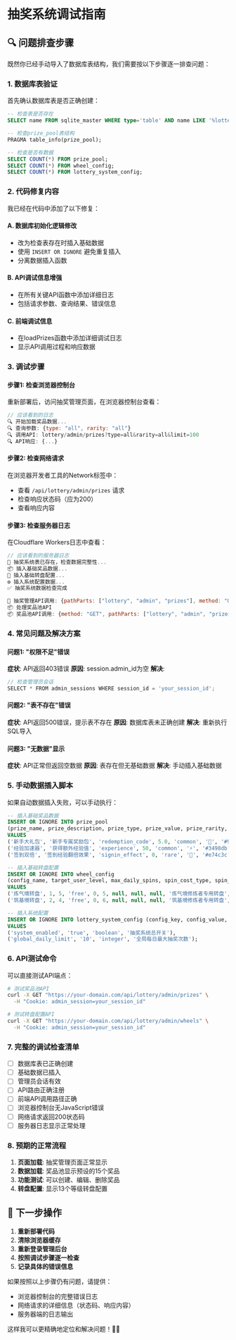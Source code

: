 # 抽奖系统调试指南

## 🔍 问题排查步骤

既然你已经手动导入了数据库表结构，我们需要按以下步骤逐一排查问题：

### 1. **数据库表验证**

首先确认数据库表是否正确创建：

```sql
-- 检查表是否存在
SELECT name FROM sqlite_master WHERE type='table' AND name LIKE '%lottery%' OR name LIKE '%prize%' OR name LIKE '%wheel%';

-- 检查prize_pool表结构
PRAGMA table_info(prize_pool);

-- 检查是否有数据
SELECT COUNT(*) FROM prize_pool;
SELECT COUNT(*) FROM wheel_config;
SELECT COUNT(*) FROM lottery_system_config;
```

### 2. **代码修复内容**

我已经在代码中添加了以下修复：

#### A. 数据库初始化逻辑修改
- 改为检查表存在时插入基础数据
- 使用 `INSERT OR IGNORE` 避免重复插入
- 分离数据插入函数

#### B. API调试信息增强
- 在所有关键API函数中添加详细日志
- 包括请求参数、查询结果、错误信息

#### C. 前端调试信息
- 在loadPrizes函数中添加详细调试日志
- 显示API调用过程和响应数据

### 3. **调试步骤**

#### 步骤1: 检查浏览器控制台
重新部署后，访问抽奖管理页面，在浏览器控制台查看：

```javascript
// 应该看到的日志
🔍 开始加载奖品数据...
🔍 查询参数: {type: "all", rarity: "all"}
🔍 调用API: lottery/admin/prizes?type=all&rarity=all&limit=100
🔍 API响应: {...}
```

#### 步骤2: 检查网络请求
在浏览器开发者工具的Network标签中：
- 查看 `/api/lottery/admin/prizes` 请求
- 检查响应状态码（应为200）
- 查看响应内容

#### 步骤3: 检查服务器日志
在Cloudflare Workers日志中查看：

```javascript
// 应该看到的服务器日志
🎰 抽奖系统表已存在，检查数据完整性...
📦 插入基础奖品数据...
🎡 插入基础转盘配置...
⚙️ 插入系统配置数据...
✅ 抽奖系统数据检查完成

🎰 抽奖管理API调用: {pathParts: ["lottery", "admin", "prizes"], method: "GET", admin_id: 1}
📦 处理奖品池API
📦 奖品池API调用: {method: "GET", pathParts: ["lottery", "admin", "prizes"]}
```

### 4. **常见问题及解决方案**

#### 问题1: "权限不足"错误
**症状**: API返回403错误
**原因**: session.admin_id为空
**解决**: 
```javascript
// 检查管理员会话
SELECT * FROM admin_sessions WHERE session_id = 'your_session_id';
```

#### 问题2: "表不存在"错误
**症状**: API返回500错误，提示表不存在
**原因**: 数据库表未正确创建
**解决**: 重新执行SQL导入

#### 问题3: "无数据"显示
**症状**: API正常但返回空数据
**原因**: 表存在但无基础数据
**解决**: 手动插入基础数据

### 5. **手动数据插入脚本**

如果自动数据插入失败，可以手动执行：

```sql
-- 插入基础奖品数据
INSERT OR IGNORE INTO prize_pool 
(prize_name, prize_description, prize_type, prize_value, prize_rarity, prize_icon, prize_color, effect_duration, effect_multiplier, is_punishment, min_user_level, max_user_level, created_by)
VALUES 
('新手大礼包', '新手专属奖励包', 'redemption_code', 5.0, 'common', '🎁', '#95a5a6', 0, 1.0, false, 1, 3, 1),
('经验加速器', '获得额外经验值', 'experience', 50, 'common', '⚡', '#3498db', 0, 1.0, false, 1, 13, 1),
('签到双倍', '签到经验翻倍效果', 'signin_effect', 0, 'rare', '💎', '#e74c3c', 24, 2.0, false, 1, 13, 1);

-- 插入基础转盘配置
INSERT OR IGNORE INTO wheel_config 
(config_name, target_user_level, max_daily_spins, spin_cost_type, spin_cost_amount, pity_threshold, pity_prize_id, active_start_time, active_end_time, description, created_by)
VALUES 
('炼气境转盘', 1, 5, 'free', 0, 5, null, null, null, '炼气境修炼者专用转盘', 1),
('筑基境转盘', 2, 4, 'free', 0, 6, null, null, null, '筑基境修炼者专用转盘', 1);

-- 插入系统配置
INSERT OR IGNORE INTO lottery_system_config (config_key, config_value, config_type, config_description)
VALUES 
('system_enabled', 'true', 'boolean', '抽奖系统总开关'),
('global_daily_limit', '10', 'integer', '全局每日最大抽奖次数');
```

### 6. **API测试命令**

可以直接测试API端点：

```bash
# 测试奖品池API
curl -X GET "https://your-domain.com/api/lottery/admin/prizes" \
  -H "Cookie: admin_session=your_session_id"

# 测试转盘配置API
curl -X GET "https://your-domain.com/api/lottery/admin/wheels" \
  -H "Cookie: admin_session=your_session_id"
```

### 7. **完整的调试检查清单**

- [ ] 数据库表已正确创建
- [ ] 基础数据已插入
- [ ] 管理员会话有效
- [ ] API路由正确注册
- [ ] 前端API调用路径正确
- [ ] 浏览器控制台无JavaScript错误
- [ ] 网络请求返回200状态码
- [ ] 服务器日志显示正常处理

### 8. **预期的正常流程**

1. **页面加载**: 抽奖管理页面正常显示
2. **数据加载**: 奖品池显示预设的15个奖品
3. **功能测试**: 可以创建、编辑、删除奖品
4. **转盘配置**: 显示13个等级转盘配置

## 🚀 下一步操作

1. **重新部署代码**
2. **清除浏览器缓存**
3. **重新登录管理后台**
4. **按照调试步骤逐一检查**
5. **记录具体的错误信息**

如果按照以上步骤仍有问题，请提供：
- 浏览器控制台的完整错误日志
- 网络请求的详细信息（状态码、响应内容）
- 服务器端的日志输出

这样我可以更精确地定位和解决问题！🔧✨
